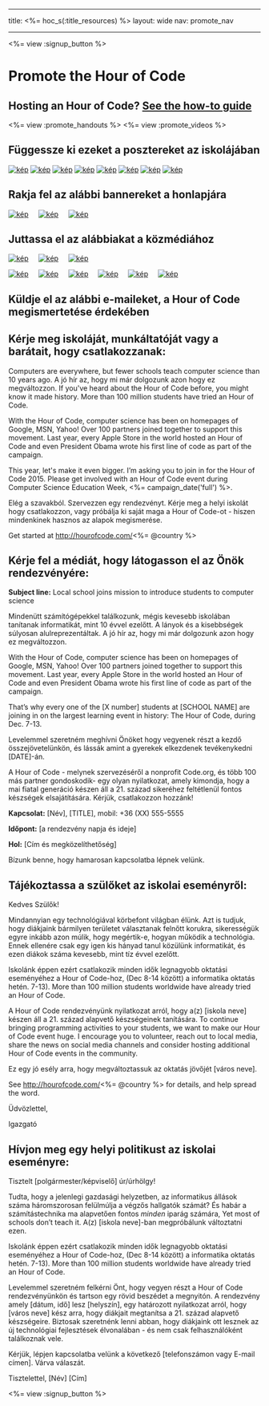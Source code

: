 * * *

title: <%= hoc_s(:title_resources) %> layout: wide nav: promote_nav

* * *

<link rel="stylesheet" type="text/css" href="/css/promote-page.css" />
</link>

<%= view :signup_button %>

# Promote the Hour of Code

## Hosting an Hour of Code? [See the how-to guide](<%= resolve_url('/resources/how-to') %>)

<%= view :promote_handouts %> <%= view :promote_videos %>

<a id="posters"></a>

## Függessze ki ezeket a posztereket az iskolájában

[![kép](/images/fit-280/malala-yousafzai.png)](/files/malala-yousafzai-poster.pdf) [![kép](/images/fit-280/sheryl-sandberg.png)](/files/sheryl-sandberg-poster.pdf) [![kép](/images/fit-280/mark-zuckerberg.png)](/files/mark-zuckerberg-poster.pdf) [![kép](/images/fit-280/marissa-mayer.png)](/files/marissa-mayer-poster.pdf) [![kép](/images/fit-280/susan.png)](/files/susan-wojcicki-poster.pdf) [![kép](/images/fit-280/chris-bosh.png)](/files/chris-bosh-poster.pdf) [![kép](/images/fit-280/barack-obama.png)](/files/barack-obama-poster.pdf) [![kép](/images/fit-280/ashton-kutcher.png)](/files/ashton-kutcher-poster.pdf)

<a id="banners"></a>

## Rakja fel az alábbi bannereket a honlapjára

[![kép](/images/fit-250/banner1.jpg)](/images/banner1.jpg)&nbsp;&nbsp;&nbsp;&nbsp; [![kép](/images/fit-250/banner3.jpg)](/images/banner3.jpg)&nbsp;&nbsp;&nbsp;&nbsp; [![kép](/images/fit-500/banner5.jpg)](/images/banner5.jpg)&nbsp;&nbsp;&nbsp;&nbsp;

<a id="social"></a>

## Juttassa el az alábbiakat a közmédiához

[![kép](/images/fit-250/social-1.jpg)](/images/social-1.jpg)&nbsp;&nbsp;&nbsp;&nbsp; [![kép](/images/fit-250/social-2.jpg)](/images/social-2.jpg)&nbsp;&nbsp;&nbsp;&nbsp; [![kép](/images/fit-250/social-3.jpg)](/images/social-3.jpg)&nbsp;&nbsp;&nbsp;&nbsp;

[![kép](/images/fit-250/mark.jpg)](/images/mark.jpg)&nbsp;&nbsp;&nbsp;&nbsp; [![kép](/images/fit-250/susan.png)](/images/susan.png)&nbsp;&nbsp;&nbsp;&nbsp; [![kép](/images/fit-250/chris.jpg)](/images/chris.jpg)&nbsp;&nbsp;&nbsp;&nbsp; [![kép](/images/fit-250/marissa.jpg)](/images/marissa.jpg)&nbsp;&nbsp;&nbsp;&nbsp; [![kép](/images/fit-250/ashton.jpg)](/images/ashton.jpg)&nbsp;&nbsp;&nbsp;&nbsp; [![kép](/images/fit-250/barack.jpg)](/images/barack.jpg)&nbsp;&nbsp;&nbsp;&nbsp;

<a id="sample-emails"></a>

## Küldje el az alábbi e-maileket, a Hour of Code megismertetése érdekében

<a id="email"></a>

## Kérje meg iskoláját, munkáltatóját vagy a barátait, hogy csatlakozzanak:

Computers are everywhere, but fewer schools teach computer science than 10 years ago. A jó hír az, hogy mi már dolgozunk azon hogy ez megváltozzon. If you've heard about the Hour of Code before, you might know it made history. More than 100 million students have tried an Hour of Code.

With the Hour of Code, computer science has been on homepages of Google, MSN, Yahoo! Over 100 partners joined together to support this movement. Last year, every Apple Store in the world hosted an Hour of Code and even President Obama wrote his first line of code as part of the campaign.

This year, let's make it even bigger. I’m asking you to join in for the Hour of Code 2015. Please get involved with an Hour of Code event during Computer Science Education Week, <%= campaign_date('full') %>.

Elég a szavakból. Szervezzen egy rendezvényt. Kérje meg a helyi iskolát hogy csatlakozzon, vagy próbálja ki saját maga a Hour of Code-ot - hiszen mindenkinek hasznos az alapok megismerése.

Get started at http://hourofcode.com/<%= @country %>

<a id="media-pitch"></a>

## Kérje fel a médiát, hogy látogasson el az Önök rendezvényére:

**Subject line:** Local school joins mission to introduce students to computer science

Mindenütt számítógépekkel találkozunk, mégis kevesebb iskolában tanítanak informatikát, mint 10 évvel ezelőtt. A lányok és a kisebbségek súlyosan alulreprezentáltak. A jó hír az, hogy mi már dolgozunk azon hogy ez megváltozzon.

With the Hour of Code, computer science has been on homepages of Google, MSN, Yahoo! Over 100 partners joined together to support this movement. Last year, every Apple Store in the world hosted an Hour of Code and even President Obama wrote his first line of code as part of the campaign.

That’s why every one of the [X number] students at [SCHOOL NAME] are joining in on the largest learning event in history: The Hour of Code, during Dec. 7-13.

Levelemmel szeretném meghívni Önöket hogy vegyenek részt a kezdő összejövetelünkön, és lássák amint a gyerekek elkezdenek tevékenykedni [DATE]-án.

A Hour of Code - melynek szervezéséről a nonprofit Code.org, és több 100 más partner gondoskodik- egy olyan nyilatkozat, amely kimondja, hogy a mai fiatal generáció készen áll a 21. század sikeréhez feltétlenül fontos készségek elsajátítására. Kérjük, csatlakozzon hozzánk!

**Kapcsolat:** [Név], [TITLE], mobil: +36 (XX) 555-5555

**Időpont:** [a rendezvény napja és ideje]

**Hol:** [Cím és megközelíthetőség]

Bízunk benne, hogy hamarosan kapcsolatba lépnek velünk.

<a id="parents"></a>

## Tájékoztassa a szülőket az iskolai eseményről:

Kedves Szülők!

Mindannyian egy technológiával körbefont világban élünk. Azt is tudjuk, hogy diákjaink bármilyen területet választanak felnőtt korukra, sikerességük egyre inkább azon múlik, hogy megértik-e, hogyan működik a technológia. Ennek ellenére csak egy igen kis hányad tanul közülünk informatikát, és ezen diákok száma kevesebb, mint tíz évvel ezelőtt.

Iskolánk éppen ezért csatlakozik minden idők legnagyobb oktatási eseményéhez a Hour of Code-hoz, (Dec 8-14 között) a informatika oktatás hetén. 7-13). More than 100 million students worldwide have already tried an Hour of Code.

A Hour of Code rendezvényünk nyilatkozat arról, hogy a(z) [iskola neve] készen áll a 21. század alapvető készségeinek tanítására. To continue bringing programming activities to your students, we want to make our Hour of Code event huge. I encourage you to volunteer, reach out to local media, share the news on social media channels and consider hosting additional Hour of Code events in the community.

Ez egy jó esély arra, hogy megváltoztassuk az oktatás jövőjét [város neve].

See http://hourofcode.com/<%= @country %> for details, and help spread the word.

Üdvözlettel,

Igazgató

<a id="politicians"></a>

## Hívjon meg egy helyi politikust az iskolai eseményre:

Tisztelt [polgármester/képviselő] úr/úrhölgy!

Tudta, hogy a jelenlegi gazdasági helyzetben, az informatikus állások száma háromszorosan felülmúlja a végzős hallgatók számát? És habár a számítástechnika ma alapvetően fontos *minden* iparág számára, Yet most of schools don’t teach it. A(z) [iskola neve]-ban megpróbálunk változtatni ezen.

Iskolánk éppen ezért csatlakozik minden idők legnagyobb oktatási eseményéhez a Hour of Code-hoz, (Dec 8-14 között) a informatika oktatás hetén. 7-13). More than 100 million students worldwide have already tried an Hour of Code.

Levelemmel szeretném felkérni Önt, hogy vegyen részt a Hour of Code rendezvényünkön és tartson egy rövid beszédet a megnyitón. A rendezvény amely [dátum, idő] lesz [helyszín], egy határozott nyilatkozat arról, hogy [város neve] kész arra, hogy diákjait megtanítsa a 21. század alapvető készségeire. Biztosak szeretnénk lenni abban, hogy diákjaink ott lesznek az új technológiai fejlesztések élvonalában - és nem csak felhasználóként találkoznak vele.

Kérjük, lépjen kapcsolatba velünk a következő [telefonszámon vagy E-mail címen]. Várva válaszát.

Tisztelettel, \[Név\] \[Cím\]

<%= view :signup_button %>